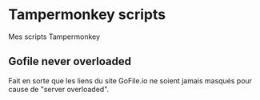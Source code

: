# Tampermonkey scripts
Mes scripts Tampermonkey
## Gofile never overloaded
Fait en sorte que les liens du site GoFile.io ne soient jamais masqués pour cause de "server overloaded". 

